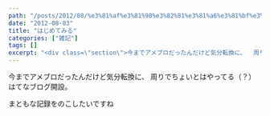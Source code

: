 ```yaml
---
path: "/posts/2012/08/%e3%81%af%e3%81%98%e3%82%81%e3%81%a6%e3%81%bf%e3%82%8b/"
date: "2012-08-03"
title: "はじめてみる"
categories: ["雑記"]
tags: []
excerpt: "<div class=\"section\">今までアメブロだったんだけど気分転換に、  周りでちょいとはやってる（？）はてなブログ開設。  まともな記録をのこしたいですね</div>"
---
```


<div class="section">今までアメブロだったんだけど気分転換に、  
周りでちょいとはやってる（？）はてなブログ開設。  

まともな記録をのこしたいですね</div>